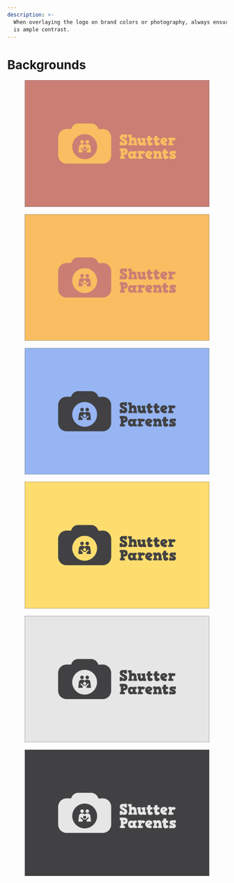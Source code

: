 ```yaml
---
description: >-
  When overlaying the logo on brand colors or photography, always ensure there
  is ample contrast.
---
```


# Backgrounds



<figure><img src="../.gitbook/assets/logo-bg-shutterparents-1.png" alt=""><figcaption></figcaption></figure>

<figure><img src="../.gitbook/assets/logo-bg-shutterparents-2_1.png" alt=""><figcaption></figcaption></figure>

<figure><img src="../.gitbook/assets/logo-bg-shutterparents-3.png" alt=""><figcaption></figcaption></figure>

<figure><img src="../.gitbook/assets/logo-bg-shutterparents-4_1.png" alt=""><figcaption></figcaption></figure>

<figure><img src="../.gitbook/assets/logo-bg-shutterparents-5_1.png" alt=""><figcaption></figcaption></figure>

<figure><img src="../.gitbook/assets/logo-bg-shutterparents-6.png" alt=""><figcaption></figcaption></figure>

